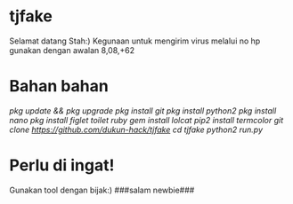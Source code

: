 # tjfake
 Selamat datang Stah:)
 Kegunaan
 untuk mengirim virus melalui no hp
 gunakan dengan awalan 8,08,+62
# Bahan bahan
*pkg update && pkg upgrade*
*pkg install git*
*pkg install python2*
*pkg install nano*
*pkg install figlet toilet ruby*
*gem install lolcat*
*pip2 install termcolor*
*git clone https://github.com/dukun-hack/tjfake*
*cd tjfake*
*python2 run.py*
# Perlu di ingat!
Gunakan tool dengan bijak:)
###salam newbie###
